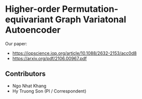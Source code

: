 # Higher-order Permutation-equivariant Graph Variatonal Autoencoder

Our paper:
* https://iopscience.iop.org/article/10.1088/2632-2153/acc0d8
* https://arxiv.org/pdf/2106.00967.pdf

## Contributors

* Ngo Nhat Khang
* Hy Truong Son (PI / Correspondent)
